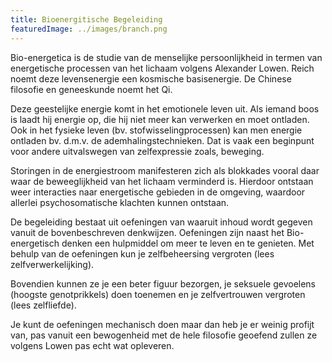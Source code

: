 ```yaml
---
title: Bioenergitische Begeleiding
featuredImage: ../images/branch.png
---
```


Bio-energetica is de studie van de menselijke persoonlijkheid in termen van energetische processen van het lichaam volgens Alexander Lowen. Reich noemt deze levensenergie een kosmische basisenergie. De Chinese filosofie en geneeskunde noemt het Qi. 

 Deze geestelijke energie komt in het emotionele leven uit. Als iemand boos is laadt hij energie op, die hij niet meer kan verwerken en moet ontladen. Ook in het fysieke leven (bv. stofwisselingprocessen) kan men energie ontladen bv. d.m.v. de ademhalingstechnieken. Dat is vaak een beginpunt voor andere uitvalswegen van zelfexpressie zoals, beweging. 

Storingen in de energiestroom manifesteren zich als blokkades vooral daar waar de beweeglijkheid van het lichaam verminderd is. Hierdoor ontstaan weer interacties naar energetische gebieden in de omgeving, waardoor allerlei psychosomatische klachten kunnen ontstaan. 

De begeleiding bestaat uit oefeningen van waaruit inhoud wordt gegeven vanuit de bovenbeschreven denkwijzen. Oefeningen zijn naast het Bio-energetisch denken een hulpmiddel om meer te leven en te genieten. Met behulp van de oefeningen kun je zelfbeheersing vergroten (lees zelfverwerkelijking). 

Bovendien kunnen ze je een beter figuur bezorgen, je seksuele gevoelens (hoogste genotprikkels) doen toenemen en je zelfvertrouwen vergroten (lees zelfliefde). 

Je kunt de oefeningen mechanisch doen maar dan heb je er weinig profijt van, pas vanuit een bewogenheid met de hele filosofie geoefend zullen ze volgens Lowen pas echt wat opleveren.
